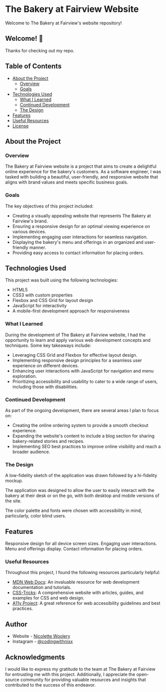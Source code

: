 # The Bakery at Fairview Website

Welcome to The Bakery at Fairview's website repository!

## Welcome! 👋

Thanks for checking out my repo.

## Table of Contents

- [About the Project](#about-the-project)
  - [Overview](#overview)
  - [Goals](#goals)
- [Technologies Used](#technologies-used)
  - [What I Learned](#what-i-learned)
  - [Continued Development](#continued-development)
  - [The Design](#the-design)
- [Features](#features)
- [Useful Resources](#useful-resouces)
- [License](#license)

## About the Project

### Overview

The Bakery at Fairview website is a project that aims to create a delightful online experience for the bakery's customers. As a software engineer, I was tasked with building a beautiful, user-friendly, and responsive website that aligns with brand values and meets specific business goals.

### Goals

The key objectives of this project included:

- Creating a visually appealing website that represents The Bakery at Fairview's brand.
- Ensuring a responsive design for an optimal viewing experience on various devices.
- Implementing engaging user interactions for seamless navigation.
- Displaying the bakery's menu and offerings in an organized and user-friendly manner.
- Providing easy access to contact information for placing orders.

## Technologies Used

This project was built using the following technologies:

- HTML5
- CSS3 with custom properties
- Flexbox and CSS Grid for layout design
- JavaScript for interactivity
- A mobile-first development approach for responsiveness


### What I Learned

During the development of The Bakery at Fairview website, I had the opportunity to learn and apply various web development concepts and techniques. Some key takeaways include:

- Leveraging CSS Grid and Flexbox for effective layout design.
- Implementing responsive design principles for a seamless user experience on different devices.
- Enhancing user interactions with JavaScript for navigation and menu exploration.
- Prioritizing accessibility and usability to cater to a wide range of users, including those with disabilities.


### Continued Development

As part of the ongoing development, there are several areas I plan to focus on:

- Creating the online ordering system to provide a smooth checkout experience.
- Expanding the website's content to include a blog section for sharing bakery-related stories and recipes.
- Implementing SEO best practices to improve online visibility and reach a broader audience.


### The Design

A low-fidelity sketch of the application was drawn followed by a hi-fidelity mockup.

The application was designed to allow the user to easily interact with the bakery at their desk or on the go, with both desktop and mobile versions of the site.

The color palette and fonts were chosen with accessibility in mind, particularly, color blind users.


## Features

Responsive design for all device screen sizes.
Engaging user interactions.
Menu and offerings display.
Contact information for placing orders.

### Useful Resources

Throughout this project, I found the following resources particularly helpful:

- [MDN Web Docs](https://developer.mozilla.org/): An invaluable resource for web development documentation and tutorials.
- [CSS-Tricks](https://css-tricks.com/): A comprehensive website with articles, guides, and examples for CSS and web design.
- [A11y Project](https://a11yproject.com/): A great reference for web accessibility guidelines and best practices.


## Author

- Website - [Nicolette Woolery](https://www.nicolettewoolery.com)
- Instagram - [@codingwithnixx](https://www.instagram.com/nixxintech)

## Acknowledgments

I would like to express my gratitude to the team at The Bakery at Fairview for entrusting me with this project. Additionally, I appreciate the open-source community for providing valuable resources and insights that contributed to the success of this endeavor.
